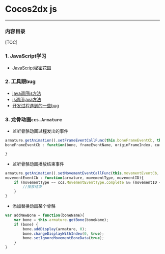 # Cocos2dx js
---

### 内容目录
[TOC]

### 1. JavaScript学习
- [JavaScript秘密花园](http://www.jb51.net/onlineread/JavaScript-Garden-CN/)

### 2. 工具跟bug
- [java调用js方法](JavaToJs.md)
- [js调用java方法](JsToJava.md)
- [开发过程遇到的一些bug](someBug.md)

### 3. 龙骨动画`ccs.Armature`
- 监听骨骼动画过程发出的事件 
``` javascript
armature.getAnimation().setFrameEventCallFunc(this.boneFrameEventCb, this);
boneFrameEventCb : function(bone, frameEventName, originFrameIndex, currentFrameIndex){

}
```
- 监听骨骼动画播放结束事件
``` javascript
armature.getAnimation().setMovementEventCallFunc(this.movementEventCb, this);
movementEventCb : function(armature, movementType, movementID){
    if (movementType == ccs.MovementEventType.complete && (movementID == "idle")) {
        //播放结束
    }
}
```
- 添加替换动画某个骨骼
``` javascript
var addNewBone = function(boneName){
    var bone = this.armature.getBone(boneName);
    if (bone) {
        bone.addDisplay(armature, 0);
        bone.changeDisplayWithIndex(0, true);
        bone.setIgnoreMovementBoneData(true);
    }
}
```

